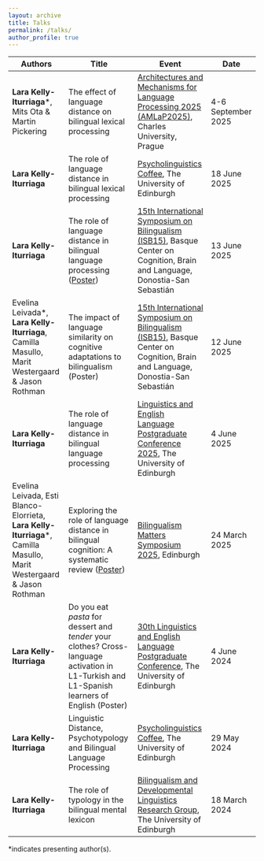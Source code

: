 ```yaml
---
layout: archive
title: Talks
permalink: /talks/
author_profile: true
---
```


| Authors  | Title  | Event | Date |
| ------------- | ------------- | ------------- | ------------- |
| **Lara Kelly-Iturriaga***, Mits Ota & Martin Pickering  | The effect of language distance on bilingual lexical processing  | [Architectures and Mechanisms for Language Processing 2025 (AMLaP2025)](https://amlap2025.ff.cuni.cz/), Charles University, Prague  | 4-6 September 2025  |
| **Lara Kelly-Iturriaga**  | The role of language distance in bilingual lexical processing  | [Psycholinguistics Coffee](https://blogs.ed.ac.uk/psycholingcoffee/), The University of Edinburgh  | 18 June 2025  |
| **Lara Kelly-Iturriaga**  | The role of language distance in bilingual language processing ([Poster](https://osf.io/fbgu7))  | [15th International Symposium on Bilingualism (ISB15)](https://www.bcbl.eu/events/isb15/en/), Basque Center on Cognition, Brain and Language, Donostia-San Sebastián  | 13 June 2025  |
| Evelina Leivada*, **Lara Kelly-Iturriaga**, Camilla Masullo, Marit Westergaard & Jason Rothman  | The impact of language similarity on cognitive adaptations to bilingualism (Poster) | [15th International Symposium on Bilingualism (ISB15)](https://www.bcbl.eu/events/isb15/en/), Basque Center on Cognition, Brain and Language, Donostia-San Sebastián  | 12 June 2025  |
| **Lara Kelly-Iturriaga** | The role of language distance in bilingual language processing  | [Linguistics and English Language Postgraduate Conference 2025](https://pgc.lel.ed.ac.uk/), The University of Edinburgh  | 4 June 2025  |
| Evelina Leivada, Esti Blanco-Elorrieta, **Lara Kelly-Iturriaga***, Camilla Masullo, Marit Westergaard & Jason Rothman  | Exploring the role of language distance in bilingual cognition: A systematic review ([Poster](https://osf.io/yfegr))  | [Bilingualism Matters Symposium 2025](https://www.bilingualism-matters.org/events/bilingualism-matters-symposium-2025), Edinburgh  | 24 March 2025  |
| **Lara Kelly-Iturriaga**  | Do you eat _pasta_ for dessert and _tender_ your clothes? Cross-language activation in L1-Turkish and L1-Spanish learners of English (Poster)  | [30th Linguistics and English Language Postgraduate Conference](https://pgc.lel.ed.ac.uk/), The University of Edinburgh  | 4 June 2024  |
| **Lara Kelly-Iturriaga**  | Linguistic Distance, Psychotypology and Bilingual Language Processing  | [Psycholinguistics Coffee](https://blogs.ed.ac.uk/psycholingcoffee/past-meetings/2023-24/), The University of Edinburgh  | 29 May 2024  |
| **Lara Kelly-Iturriaga**  | The role of typology in the bilingual mental lexicon  | [Bilingualism and Developmental Linguistics Research Group](https://ppls.ed.ac.uk/linguistics-and-english-language/research/talks-and-reading-groups/bilingualism), The University of Edinburgh  | 18 March 2024  |

*indicates presenting author(s).
